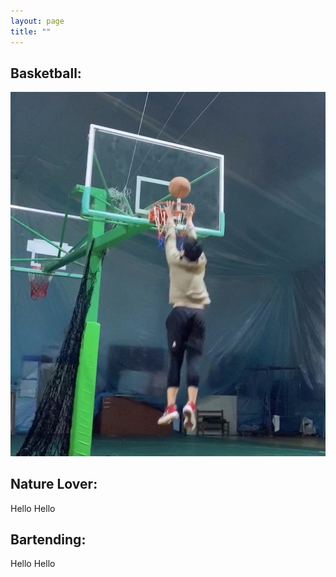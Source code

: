 ```yaml
---
layout: page
title: ""
---
```


## Basketball:
![dunk](dunk.JPG)


## Nature Lover:
Hello Hello


## Bartending:
Hello Hello




